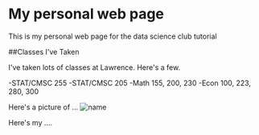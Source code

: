 # My personal web page

 This is my personal web page for the data science club tutorial
 
 ##Classes I've Taken
 
 I've taken lots of classes at Lawrence. Here's a few.
 
 -STAT/CMSC 255
 -STAT/CMSC 205
 -Math 155, 200, 230
 -Econ 100, 223, 280, 300
 
 Here's a picture of ...
 ![name](url.jpg)
 
 Here's my ....
